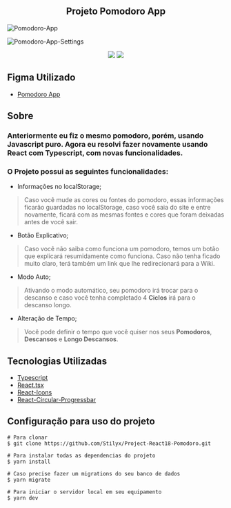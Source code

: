 <h2 align='center'>Projeto Pomodoro App</h2>


![Pomodoro-App](https://github.com/Stilyx/Project-React18-Calculator-App/assets/109632184/63ff37f5-7050-4802-9a49-3298a37bbb9c)

![Pomodoro-App-Settings](https://github.com/Stilyx/Project-React18-Calculator-App/assets/109632184/db6a62bc-e804-4ea8-8d39-ad2171a26ce5)


<div align='center'>
  
<img src='https://github.com/Stilyx/Project-React18-Calculator-App/assets/109632184/fc828845-80dc-475f-b5aa-eaa8fb9dba3d' />
  
<img src='https://github.com/Stilyx/Project-React18-Calculator-App/assets/109632184/9f966e98-3ede-407c-9347-d70d88a917e1' />

</div>

<div>
  <h2> Figma Utilizado </h2>  
    
  - <p><a href="https://www.frontendmentor.io/challenges/pomodoro-app-KBFnycJ6G" target='_blank' >Pomodoro App</a></p>
</div>  

<div>
<h2> Sobre </h2>  
 
  <h3 > Anteriormente eu fiz o mesmo pomodoro, porém, usando Javascript puro. Agora eu resolvi fazer novamente usando React com Typescript, com novas funcionalidades. </h3> 
  
  <h3> O Projeto possui as seguintes funcionalidades: </h3>
  
  - Informações no localStorage;
  > Caso você mude as cores ou fontes do pomodoro, essas informações ficarão guardadas no localStorage, caso você saia do site e entre novamente, ficará com as mesmas fontes e cores que foram deixadas antes de você sair.
  
  - Botão Explicativo;
  > Caso você não saiba como funciona um pomodoro, temos um botão que explicará resumidamente como funciona. Caso não tenha ficado muito claro, terá também um link que lhe redirecionará  para a Wiki.
  
  - Modo Auto;
  > Ativando o modo automático, seu pomodoro irá trocar para o descanso e caso você tenha completado 4 **Ciclos** irá para o descanso longo.
  
  - Alteração de Tempo;
  > Você pode definir o tempo que você quiser nos seus **Pomodoros**, **Descansos** e **Longo Descansos**.
</div>

<div>
<h2> Tecnologias Utilizadas </h2>
 
 - <a href='https://www.typescriptlang.org/' target='_blank'>Typescript</a>
 - <a href='https://www.typescriptlang.org/pt/docs/handbook/react.html' target='_blank'>React.tsx</a>
 - <a href='https://react-icons.github.io/react-icons/' target='_blank'>React-Icons</a>
 - <a href='https://www.npmjs.com/package/react-circular-progressbar' target='_blank'> React-Circular-Progressbar </a> 
</div>



<h2> Configuração para uso do projeto </h2>

```
# Para clonar
$ git clone https://github.com/Stilyx/Project-React18-Pomodoro.git

# Para instalar todas as dependencias do projeto
$ yarn install

# Caso precise fazer um migrations do seu banco de dados
$ yarn migrate

# Para iniciar o servidor local em seu equipamento
$ yarn dev
```
